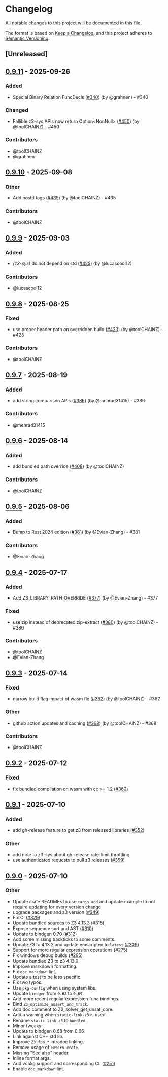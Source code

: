 # Changelog

All notable changes to this project will be documented in this file.

The format is based on [Keep a Changelog](https://keepachangelog.com/en/1.0.0/),
and this project adheres to [Semantic Versioning](https://semver.org/spec/v2.0.0.html).

## [Unreleased]

## [0.9.11](https://github.com/prove-rs/z3.rs/compare/z3-sys-v0.9.10...z3-sys-v0.9.11) - 2025-09-26

### Added

- Special Binary Relation FuncDecls ([#340](https://github.com/prove-rs/z3.rs/pull/340)) (by @grahnen) - #340

### Changed

- Fallible z3-sys APIs now return Option<NonNull<T>> ([#450](https://github.com/prove-rs/z3.rs/pull/450)) (by @toolCHAINZ) - #450

### Contributors

* @toolCHAINZ
* @grahnen

## [0.9.10](https://github.com/prove-rs/z3.rs/compare/z3-sys-v0.9.9...z3-sys-v0.9.10) - 2025-09-08

### Other

- Add nostd tags ([#435](https://github.com/prove-rs/z3.rs/pull/435)) (by @toolCHAINZ) - #435

### Contributors

* @toolCHAINZ

## [0.9.9](https://github.com/prove-rs/z3.rs/compare/z3-sys-v0.9.8...z3-sys-v0.9.9) - 2025-09-03

### Added

- *(z3-sys)* do not depend on std ([#425](https://github.com/prove-rs/z3.rs/pull/425)) (by @lucascool12)

### Contributors

* @lucascool12

## [0.9.8](https://github.com/prove-rs/z3.rs/compare/z3-sys-v0.9.7...z3-sys-v0.9.8) - 2025-08-25

### Fixed

- use proper header path on overridden build ([#423](https://github.com/prove-rs/z3.rs/pull/423)) (by @toolCHAINZ) - #423

### Contributors

* @toolCHAINZ

## [0.9.7](https://github.com/prove-rs/z3.rs/compare/z3-sys-v0.9.6...z3-sys-v0.9.7) - 2025-08-19

### Added

- add string comparison APIs ([#386](https://github.com/prove-rs/z3.rs/pull/386)) (by @mehrad31415) - #386

### Contributors

* @mehrad31415

## [0.9.6](https://github.com/prove-rs/z3.rs/compare/z3-sys-v0.9.5...z3-sys-v0.9.6) - 2025-08-14

### Added

- add bundled path override ([#408](https://github.com/prove-rs/z3.rs/pull/408)) (by @toolCHAINZ)

### Contributors

* @toolCHAINZ

## [0.9.5](https://github.com/prove-rs/z3.rs/compare/z3-sys-v0.9.4...z3-sys-v0.9.5) - 2025-08-06

### Added

- Bump to Rust 2024 edition ([#381](https://github.com/prove-rs/z3.rs/pull/381)) (by @Evian-Zhang) - #381

### Contributors

* @Evian-Zhang

## [0.9.4](https://github.com/prove-rs/z3.rs/compare/z3-sys-v0.9.3...z3-sys-v0.9.4) - 2025-07-17

### Added

- Add Z3_LIBRARY_PATH_OVERRIDE ([#377](https://github.com/prove-rs/z3.rs/pull/377)) (by @Evian-Zhang) - #377

### Fixed

- use zip instead of deprecated zip-extract ([#380](https://github.com/prove-rs/z3.rs/pull/380)) (by @toolCHAINZ) - #380

### Contributors

* @toolCHAINZ
* @Evian-Zhang

## [0.9.3](https://github.com/prove-rs/z3.rs/compare/z3-sys-v0.9.2...z3-sys-v0.9.3) - 2025-07-14

### Fixed

- narrow build flag impact of wasm fix ([#362](https://github.com/prove-rs/z3.rs/pull/362)) (by @toolCHAINZ) - #362

### Other

- github action updates and caching ([#368](https://github.com/prove-rs/z3.rs/pull/368)) (by @toolCHAINZ) - #368

### Contributors

* @toolCHAINZ

## [0.9.2](https://github.com/prove-rs/z3.rs/compare/z3-sys-v0.9.1...z3-sys-v0.9.2) - 2025-07-12

### Fixed

- fix bundled compilation on wasm with cc >= 1.2 ([#360](https://github.com/prove-rs/z3.rs/pull/360))

## [0.9.1](https://github.com/prove-rs/z3.rs/compare/z3-sys-v0.9.0...z3-sys-v0.9.1) - 2025-07-10

### Added

- add gh-release feature to get z3 from released libraries ([#352](https://github.com/prove-rs/z3.rs/pull/352))

### Other

- add note to z3-sys about gh-release rate-limit throttling
- use authenticated requests to pull z3 releases ([#359](https://github.com/prove-rs/z3.rs/pull/359))

## [0.9.0](https://github.com/prove-rs/z3.rs/compare/z3-sys-v0.8.1...z3-sys-v0.9.0) - 2025-07-10

### Other

- Update crate READMEs to use `cargo add` and update example to not require updating for every version change
- upgrade packages and z3 version ([#349](https://github.com/prove-rs/z3.rs/pull/349))
- Fix CI ([#329](https://github.com/prove-rs/z3.rs/pull/329))
- Update bundled sources to Z3 4.13.3 ([#315](https://github.com/prove-rs/z3.rs/pull/315))
- Expose sequence sort and AST ([#310](https://github.com/prove-rs/z3.rs/pull/310))
- Update to bindgen 0.70 ([#312](https://github.com/prove-rs/z3.rs/pull/312))
- Add some missing backticks to some comments.
- Update Z3 to 4.13.2 and update emscripten to `latest` ([#309](https://github.com/prove-rs/z3.rs/pull/309))
- Support for more regular expression operations ([#275](https://github.com/prove-rs/z3.rs/pull/275))
- Fix windows debug builds ([#295](https://github.com/prove-rs/z3.rs/pull/295))
- Update bundled Z3 to z3 4.13.0.
- Improve markdown formatting.
- Fix `doc_markdown` lint.
- Update a test to be less specific.
- Fix two typos.
- Use `pkg-config` when using system libs.
- Update `bindgen` from `0.68` to `0.69`.
- Add more recent regular expression func bindings.
- Bind `Z3_optimize_assert_and_track`.
- Add doc comment to Z3_solver_get_unsat_core.
- Add a warning when `static-link-z3` is used.
- Rename `static-link-z3` to `bundled`.
- Minor tweaks.
- Update to bindgen 0.68 from 0.66
- Link against C++ std lib.
- Improve `Z3_fpa_*` intradoc linking.
- Remove usage of `extern crate`.
- Missing "See also" header.
- Inline format args.
- Add vcpkg support and corresponding CI. ([#251](https://github.com/prove-rs/z3.rs/pull/251))
- Enable `doc_markdown` lint.
